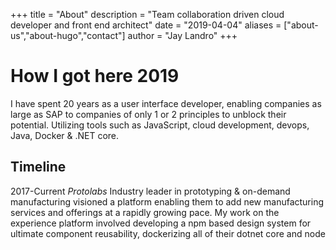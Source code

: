 +++
title = "About"
description = "Team collaboration driven cloud developer and front end architect"
date = "2019-04-04"
aliases = ["about-us","about-hugo","contact"]
author = "Jay Landro"
+++

# How I got here 2019
I have spent 20 years as a user interface developer, enabling companies as large as SAP to companies of only 1 or 2 principles to unblock their potential. Utilizing tools such as JavaScript, cloud development, devops, Java, Docker & .NET core.

## Timeline
2017-Current
*Protolabs*
Industry leader in prototyping & on-demand manufacturing visioned a platform enabling them to add new manufacturing services and offerings at a rapidly growing pace. My work on the experience platform involved developing a npm based design system for ultimate component reusability, dockerizing all of their dotnet core and node
<!--stackedit_data:
eyJoaXN0b3J5IjpbLTEzNzIzNzcxNzUsMjMwMzI5OTUyLDE3Mj
UwOTYyOTYsLTMwMTA5Mjc4MiwtMTg3NDI2NzM0MywxMDA2MzE2
NDE1XX0=
-->